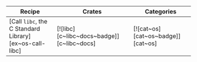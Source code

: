 | Recipe | Crates | Categories |
|--------|--------|------------|
| [Call `libc`, the C Standard Library][ex~os-call-libc] | [![libc][c~libc~docs~badge]][c~libc~docs] | [![cat~os][cat~os~badge]][cat~os] |
